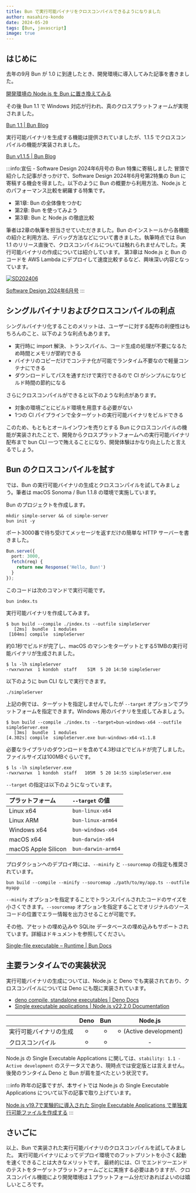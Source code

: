 ```yaml
---
title: Bun で実行可能バイナリをクロスコンパイルできるようになりました
author: masahiro-kondo
date: 2024-05-20
tags: [Bun, javascript]
image: true
---
```


## はじめに

去年の9月 Bun が 1.0 に到達したとき、開発環境に導入してみた記事を書きました。

[開発環境の Node.js を Bun に置き換えてみる](/blogs/2023/11/21/replace-nodejs-with-bun-in-devenv/)

その後 Bun 1.1 で Windows 対応が行われ、真のクロスプラットフォームが実現されました。

[Bun 1.1 | Bun Blog](https://bun.sh/blog/bun-v1.1)

実行可能バイナリを生成する機能は提供されていましたが、1.1.5 でクロスコンパイルの機能が実装されました。

[Bun v1.1.5 | Bun Blog](https://bun.sh/blog/bun-v1.1.5)

:::info:宣伝 - Software Design 2024年6月号の Bun 特集に寄稿しました
冒頭で紹介した記事がきっかけで、Software Design 2024年6月号第2特集の Bun に寄稿する機会を得ました。以下のように Bun の概要から利用方法、Node.js とのパフォーマンス比較を網羅する特集です。

- 第1章: Bun の全体像をつかむ
- 第2章: Bun を使ってみよう
- 第3章: Bun と Node.js の徹底比較

筆者は2章の執筆を担当させていただきました。Bun のインストールから各機能の紹介と利用方法、デバッグ方法などについて書きました。執筆時点では Bun 1.1 のリリース直後で、クロスコンパイルについては触れられませんでした。実行可能バイナリの作成については紹介しています。
第3章は Node.js と Bun のコードを AWS Lambda にデプロイして速度比較するなど、興味深い内容となっています。

<a href="https://gihyo.jp/magazine/SD/archive/2024/202406" target=_blank><img src="https://gihyo.jp/assets/images/cover/2024/thumb/TH160_642406.jpg" alt="SD202406" /></a>

[Software Design 2024年6月号](https://gihyo.jp/magazine/SD/archive/2024/202406)
:::

## シングルバイナリおよびクロスコンパイルの利点
シングルバイナリ化することのメリットは、ユーザーに対する配布の利便性はもちろんのこと、以下のような利点もあります。

- 実行時に import 解決、トランスパイル、コード生成の処理が不要になるため時間とメモリが節約できる
- バイナリのコピーだけでコンテナ化が可能でランタイム不要なので軽量コンテナにできる
- ダウンロードしてパスを通すだけで実行できるので CI がシンプルになりビルド時間の節約になる

さらにクロスコンパイルができると以下のような利点があります。

- 対象の環境ごとにビルド環境を用意する必要がない
- 1つの CI パイプラインで全ターゲットの実行可能バイナリをビルドできる

このため、もともとオールインワンを売りとする Bun にクロスコンパイルの機能が実装されたことで、開発からクロスプラットフォームへの実行可能バイナリ配布まで bun CLI 一つで賄えることになり、開発体験はかなり向上したと言えるでしょう。

## Bun のクロスコンパイルを試す
では、Bun の実行可能バイナリの生成とクロスコンパイルを試してみましょう。筆者は macOS Sonoma / Bun 1.1.8 の環境で実施しています。

Bun のプロジェクトを作成します。

```shell
mkdir simple-server && cd simple-server
bun init -y
```

ポート3000番で待ち受けてメッセージを返すだけの簡単な HTTP サーバーを書きました。

```typescript:index.ts
Bun.serve({
  port: 3000,
  fetch(req) {
    return new Response('Hello, Bun!')
  }
});
```

このコードは次のコマンドで実行可能です。

```shell
bun index.ts
```

実行可能バイナリを作成してみます。

```shell
$ bun build --compile ./index.ts --outfile simpleServer
   [2ms]  bundle  1 modules
 [104ms] compile  simpleServer
```

約0.1秒でビルドが完了し、macOS のマシンをターゲットとする51MBの実行可能バイナリが生成されました。

```shell
$ ls -lh simpleServer
-rwxrwxrwx  1 kondoh  staff    51M  5 20 14:50 simpleServer
```

以下のように bun CLI なしで実行できます。

```shell
./simpleServer
```

上記の例では、ターゲットを指定しませんでしたが `--target` オプションでプラットフォームを指定できます。Windows 用のバイナリを生成してみましょう。

```shell
$ bun build --compile ./index.ts --target=bun-windows-x64 --outfile simpleServer.exe
   [3ms]  bundle  1 modules
[4.302s] compile  simpleServer.exe bun-windows-x64-v1.1.8
```

必要なライブラリのダウンロードを含めて4.3秒ほどでビルドが完了しました。ファイルサイズは100MBぐらいです。

```shell
$ ls -lh simpleServer.exe
-rwxrwxrwx  1 kondoh  staff   105M  5 20 14:55 simpleServer.exe
```

`--target` の指定は以下のようになっています。

| プラットフォーム | `--target` の値 |
|:--|:--|
| Linux x64   | `bun-linux-x64` |
| Linux ARM   | `bun-linux-arm64` |
| Windows x64 | `bun-windows-x64` |
| macOS x64   | `bun-darwin-x64` |
| macOS Apple Silicon | `bun-darwin-arm64` |

プロダクションへのデプロイ時には、`--minify` と `--sourcemap` の指定も推奨されています。

```shell
bun build --compile --minify --sourcemap ./path/to/my/app.ts --outfile myapp
```

`--minify` オプションを指定することでトランスパイルされたコードのサイズを小さくできます。`--sourcemap` オプションを指定することでオリジナルのソースコードの位置でエラー情報を出力させることが可能です。

その他、アセットの埋め込みや SQLite データベースの埋め込みもサポートされています。詳細はドキュメントを参照してください。

[Single-file executable – Runtime | Bun Docs](https://bun.sh/docs/bundler/executables#cross-compile-to-other-platforms)

## 主要ランタイムでの実装状況
実行可能バイナリの生成については、Node.js と Deno でも実装されており、クロスコンパイルについては Deno にも既に実装されています。

- [deno compile, standalone executables | Deno Docs](https://docs.deno.com/runtime/manual/tools/compiler#cross-compilation)
- [Single executable applications | Node.js v22.2.0 Documentation](https://nodejs.org/api/single-executable-applications.html)


| | Deno | Bun | Node.js |
|:--|:--:|:--:|:--:|
| 実行可能バイナリの生成 | ⚪︎ | ⚪︎ | ⚪︎ (Active development) |
| クロスコンパイル      | ⚪︎ | ⚪︎ | - | 

Node.js の Single Executable Applications に関しては、`stability: 1.1 - Active development` のステータスであり、現時点では安定版とは言えません。後発のランタイム Deno と Bun が肩を並べたという状況です。

:::info
昨年の記事ですが、本サイトでは Node.js の Single Executable Applications について以下の記事で取り上げています。

[Node.js v19.7で実験的に導入された Single Executable Applications で単独実行可能ファイルを作成する](/blogs/2023/03/01/node19-sea-intro/)
:::

## さいごに
以上、Bun で実装された実行可能バイナリのクロスコンパイルを試してみました。
実行可能バイナリによってデプロイ環境でのフットプリントを小さく起動を速くできることは大きなメリットです。
最終的には、CI でエンドツーエンドのテストをターゲットプラットフォームごとに実施する必要はありますが、クロスコンパイル機能により開発環境は１プラットフォーム分だけあればよいのは嬉しいところです。
